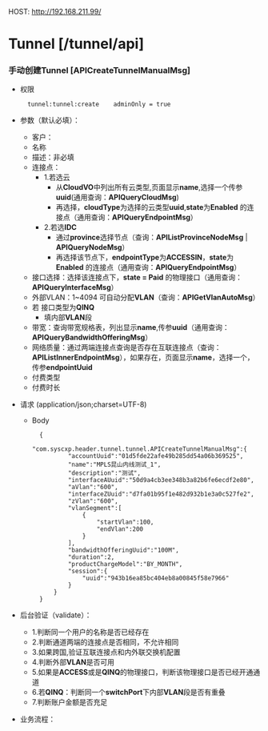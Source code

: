 HOST: http://192.168.211.99/

# Tunnel [/tunnel/api]

### 手动创建Tunnel [APICreateTunnelManualMsg]

+ 权限
        
        tunnel:tunnel:create    adminOnly = true

+ 参数（默认必填）：
    + 客户：
    + 名称
    + 描述：非必填
    + 连接点：
        + 1.若选云
            + 从**CloudVO**中列出所有云类型,页面显示**name**,选择一个传参**uuid**(通用查询：**APIQueryCloudMsg**)
            + 再选择，**cloudType**为选择的云类型**uuid**,**state**为**Enabled** 的连接点（通用查询：**APIQueryEndpointMsg**）
        + 2.若选**IDC**
            + 通过**province**选择节点（查询：**APIListProvinceNodeMsg** | **APIQueryNodeMsg**）
            + 再选择该节点下，**endpointType**为**ACCESSIN**，**state**为**Enabled** 的连接点（通用查询：**APIQueryEndpointMsg**）
    + 接口选择：选择该连接点下，**state = Paid** 的物理接口（通用查询：**APIQueryInterfaceMsg**）
    + 外部VLAN：1~4094   可自动分配**VLAN**（查询：**APIGetVlanAutoMsg**）
    + 若  接口类型为**QINQ**
        + 填内部**VLAN**段
    + 带宽：查询带宽规格表，列出显示**name**,传参**uuid**（通用查询：**APIQueryBandwidthOfferingMsg**）
    + 网络质量：通过两端连接点查询是否存在互联连接点（查询：**APIListInnerEndpointMsg**），如果存在，页面显示**name**，选择一个，传参**endpointUuid**
    + 付费类型
    + 付费时长

+ 请求 (application/json;charset=UTF-8)

    + Body
    
            {
                "com.syscxp.header.tunnel.tunnel.APICreateTunnelManualMsg":{
                    "accountUuid":"01d5fde22afe49b285dd54a06b369525",
                    "name":"MPLS昆山内线测试_1",
                    "description":"测试",
                    "interfaceAUuid":"50d9a4cb3ee348b3a82b6fe6ecdf2e80",
                    "aVlan":"600",
                    "interfaceZUuid":"d7fa01b95f1e482d932b1e3a0c527fe2",
                    "zVlan":"600",
                    "vlanSegment":[
                        {
                            "startVlan":100,
                            "endVlan":200
                        }
                    ],
                    "bandwidthOfferingUuid":"100M",
                    "duration":2,
                    "productChargeModel":"BY_MONTH",
                    "session":{
                        "uuid":"943b16ea85bc404eb8a00845f58e7966"
                    }
                }
            }

+ 后台验证（validate）：
    + 1.判断同一个用户的名称是否已经存在
    + 2.判断通道两端的连接点是否相同，不允许相同
    + 3.如果跨国,验证互联连接点和内外联交换机配置
    + 4.判断外部**VLAN**是否可用
    + 5.如果是**ACCESS**或是**QINQ**的物理接口，判断该物理接口是否已经开通通道
    + 6.若**QINQ**：判断同一个**switchPort**下内部**VLAN**段是否有重叠
    + 7.判断账户金额是否充足

+ 业务流程：






